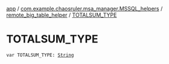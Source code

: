 [app](../../index.md) / [com.example.chaosruler.msa_manager.MSSQL_helpers](../index.md) / [remote_big_table_helper](index.md) / [TOTALSUM_TYPE](.)

# TOTALSUM_TYPE

`var TOTALSUM_TYPE: `[`String`](https://kotlinlang.org/api/latest/jvm/stdlib/kotlin/-string/index.html)